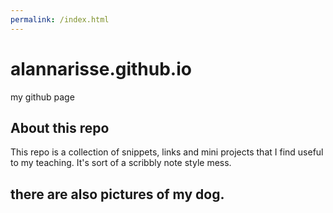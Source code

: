 ```yaml
---
permalink: /index.html
---
```



# alannarisse.github.io
my github page


## About this repo
This repo is a collection of snippets, links and mini projects that I find useful to my teaching. It's sort of a scribbly note style mess.


## there are also pictures of my dog.